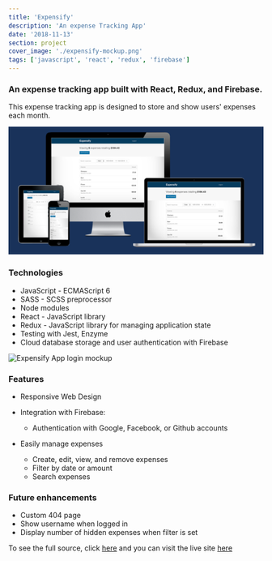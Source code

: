 ```yaml
---
title: 'Expensify'
description: 'An expense Tracking App'
date: '2018-11-13'
section: project
cover_image: './expensify-mockup.png'
tags: ['javascript', 'react', 'redux', 'firebase']
---
```


### An expense tracking app built with React, Redux, and Firebase.

This expense tracking app is designed to store and show users' expenses each month.

![Expensify App mockup](expensify-mockup.png)

### Technologies

- JavaScript - ECMAScript 6
- SASS - SCSS preprocessor
- Node modules
- React - JavaScript library
- Redux - JavaScript library for managing application state
- Testing with Jest, Enzyme
- Cloud database storage and user authentication with Firebase

![Expensify App login mockup](https://res.cloudinary.com/crbaucom/image/upload/v1548792107/crbaucom-images/expensify-login-mockup.png)

### Features

- Responsive Web Design
- Integration with Firebase:

  - Authentication with Google, Facebook, or Github accounts

- Easily manage expenses
  - Create, edit, view, and remove expenses
  - Filter by date or amount
  - Search expenses

### Future enhancements

- Custom 404 page
- Show username when logged in
- Display number of hidden expenses when filter is set

To see the full source, click [here](https://github.com/cbaucom/react-redux-expensify-app) and you can visit the live site [here](https://expensify.builtbybaucom.com)
